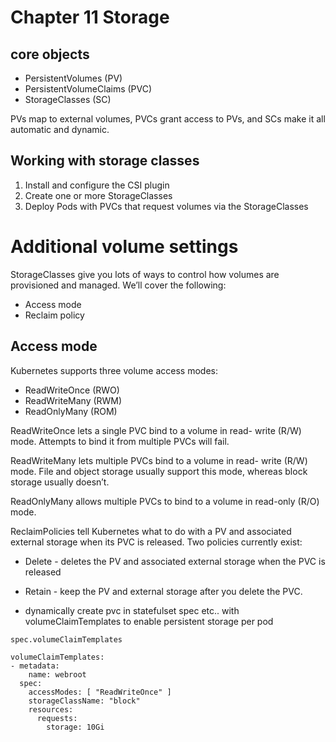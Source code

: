 # Chapter 11 Storage

## core objects

* PersistentVolumes (PV) 
* PersistentVolumeClaims (PVC) 
* StorageClasses (SC)

PVs map to external volumes, PVCs grant access to PVs, and SCs make it all automatic and dynamic.

## Working with storage classes

1. Install and configure the CSI plugin
2. Create one or more StorageClasses
3. Deploy Pods with PVCs that request volumes via the
StorageClasses

# Additional volume settings

StorageClasses give you lots of ways to control how volumes are provisioned and managed. We’ll cover the following:

* Access mode 
* Reclaim policy

## Access mode
Kubernetes supports three volume access modes:
 
* ReadWriteOnce (RWO)
* ReadWriteMany (RWM)
* ReadOnlyMany (ROM)

ReadWriteOnce lets a single PVC bind to a volume in read- write (R/W) mode. Attempts to bind it from multiple PVCs will fail.

ReadWriteMany lets multiple PVCs bind to a volume in read- write (R/W) mode. File and object storage usually support this mode, whereas block storage usually doesn’t.

ReadOnlyMany allows multiple PVCs to bind to a volume in read-only (R/O) mode.

ReclaimPolicies tell Kubernetes what to do with a PV and associated external storage when its PVC is released. Two policies currently exist:
* Delete - deletes the PV and associated external storage when the PVC is released
* Retain - keep the PV and external storage after you delete the PVC. 

* dynamically create pvc in statefulset spec etc.. with volumeClaimTemplates to enable persistent storage per pod
```
spec.volumeClaimTemplates

volumeClaimTemplates:
- metadata:
    name: webroot
  spec:
    accessModes: [ "ReadWriteOnce" ]
    storageClassName: "block"
    resources:
      requests:
        storage: 10Gi
```